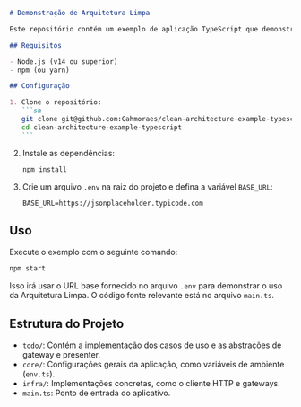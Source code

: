 ````markdown
# Demonstração de Arquitetura Limpa

Este repositório contém um exemplo de aplicação TypeScript que demonstra o uso de Arquitetura Limpa com a implementação de técnicas de plugins. A aplicação é desenvolvida seguindo os princípios da Arquitetura Limpa para manutenção, testabilidade e escalabilidade.

## Requisitos

- Node.js (v14 ou superior)
- npm (ou yarn)

## Configuração

1. Clone o repositório:
   ```sh
   git clone git@github.com:Cahmoraes/clean-architecture-example-typescript.git
   cd clean-architecture-example-typescript
   ```
````

2. Instale as dependências:

   ```sh
   npm install
   ```

3. Crie um arquivo `.env` na raiz do projeto e defina a variável `BASE_URL`:
   ```env
   BASE_URL=https://jsonplaceholder.typicode.com
   ```

## Uso

Execute o exemplo com o seguinte comando:

```sh
npm start
```

Isso irá usar o URL base fornecido no arquivo `.env` para demonstrar o uso da Arquitetura Limpa. O código fonte relevante está no arquivo `main.ts`.

## Estrutura do Projeto

- `todo/`: Contém a implementação dos casos de uso e as abstrações de gateway e presenter.
- `core/`: Configurações gerais da aplicação, como variáveis de ambiente (`env.ts`).
- `infra/`: Implementações concretas, como o cliente HTTP e gateways.
- `main.ts`: Ponto de entrada do aplicativo.
